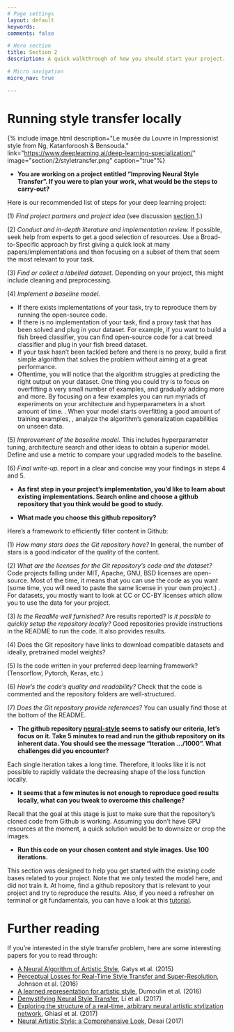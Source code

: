 ```yaml
---
# Page settings
layout: default
keywords:
comments: false

# Hero section
title: Section 2
description: A quick walkthrough of how you should start your project. Given a project idea, how do you go from the idea to an implementation, how do you structure your search for good code bases to build on, and how do you quickly get a baseline model running locally.  

# Micro navigation
micro_nav: true

---
```


# Running style transfer locally

{% include image.html description="Le musée du Louvre in Impressionist style from Ng, Katanforoosh & Bensouda." link="https://www.deeplearning.ai/deep-learning-specialization/" image="section/2/styletransfer.png" caption="true"%}

  * **You are working on a project entitled “Improving Neural Style Transfer”. If you were to plan your work, what would be the steps to carry-out?**

Here is our recommended list of steps for your deep learning project:

(1) *Find project partners and project idea* (see discussion [section 1](/section/1).)

(2) *Conduct and in-depth literature and implementation review.* If possible, seek help from experts to get a good selection of resources. Use a Broad-to-Specific approach by first giving a quick look at many papers/implementations and then focusing on a subset of them that seem the most relevant to your task.

(3) *Find or collect a labelled dataset.* Depending on your project, this might include cleaning and preprocessing.

(4) *Implement a baseline model.*
  - If there exists implementations of your task, try to reproduce them by running the open-source code.
  - If there is no implementation of your task, find a proxy task that has been solved and plug in your dataset. For example, if you want to build a fish breed classifier, you can find open-source code for a cat breed classifier and plug in your fish breed dataset.
  - If your task hasn’t been tackled before and there is no proxy, build a first simple algorithm that solves the problem without aiming at a great performance. 
  - Oftentime, you will notice that the algorithm struggles at predicting the right output on your dataset. One thing you could try is to focus on overfitting a very small number of examples, and gradually adding more and more. By focusing on a few examples you can run myriads of experiments on your architecture and hyperparameters in a short amount of time. . When your model starts overfitting a good amount of training examples, , analyze the algorithm’s generalization capabilities on unseen data.

(5) *Improvement of the baseline model.* This includes hyperparameter tuning, architecture search and other ideas to obtain a superior model. Define and use a metric to compare your upgraded models to the baseline.

(6) *Final write-up.* report in a clear and concise way your findings in steps 4 and 5.
 
  * **As first step in your project’s implementation, you’d like to learn about existing implementations. Search online and choose a github repository that you think would be good to study.**
 
  * **What made you choose this github repository?**

Here’s a framework to efficiently filter content in Github:

(1) *How many stars does the Git repository have?* In general, the number of stars is a good indicator of the quality of the content. 

(2) *What are the licenses for the Git repository’s code and the dataset?*  Code projects falling under MIT, Apache, GNU, BSD licenses are open-source. Most of the time, it means that you can use the code as you want (some time, you will need to paste the same license in your own project.) . For datasets, you mostly want to look at CC or CC-BY licenses which allow you to use the data for your project.

(3) *Is the ReadMe well furnished?* Are results reported? *Is it possible to quickly setup the repository locally?* Good repositories provide instructions in the README to run the code. It also provides results.

(4) Does the Git repository have links to  download compatible datasets and ideally, pretrained model weights?

(5) Is the code written in your preferred deep learning framework? (Tensorflow, Pytorch, Keras, etc.)

(6) *How’s the code’s quality and readability?* Check that the code is commented and the repository folders are well-structured.

(7) *Does the Git repository provide references?* You can usually find those at the bottom of the README.
 
  * **The github repository [neural-style](https://github.com/anishathalye/neural-style) seems to satisfy our criteria, let’s focus on it. Take 5 minutes to read and run the github repository on its inherent data. You should see the message “Iteration .../1000”. What challenges did you encounter?** 

Each single iteration takes a long time. Therefore, it looks like it is not possible to rapidly validate the decreasing shape of the loss function locally. 
 
  * **It seems that a few minutes is not enough to reproduce good results locally, what can you tweak to overcome this challenge?**
 
Recall that the goal at this stage is just to make sure that the repository’s cloned code from Github is working. Assuming you don’t have GPU resources at the moment, a quick solution would be to downsize or crop the images. 

  * **Run this code on your chosen content and style images. Use 100 iterations.**


This section was designed to help you get started with the existing code bases related to your project. Note that we only tested the model here, and did not train it. At home, find a github repository that is relevant to your project and try to reproduce the results. Also, if you need a refresher on terminal or git fundamentals, you can have a look at this [tutorial](https://d1b10bmlvqabco.cloudfront.net/attach/jd9nm7v2drf4bz/j7v7aqkb9194qv/jgic5sc45imn/CS230GithubTutorial.pdf).


# Further reading

If you’re interested in the style transfer problem, here are some interesting papers for you to read through:
 * [A Neural Algorithm of Artistic Style](https://arxiv.org/pdf/1508.06576.pdf), Gatys et al. (2015) 
 * [Perceptual Losses for Real-Time Style Transfer and Super-Resolution](https://arxiv.org/pdf/1603.08155.pdf), Johnson et al. (2016)
 * [A learned representation for artistic style](https://arxiv.org/pdf/1610.07629.pdf), Dumoulin et al. (2016)
 * [Demystifying Neural Style Transfer](https://arxiv.org/abs/1701.01036), Li et al. (2017)
 * [Exploring the structure of a real-time, arbitrary neural artistic stylization network](https://arxiv.org/pdf/1705.06830.pdf), Ghiasi et al. (2017)
 * [Neural Artistic Style: a Comprehensive Look](https://medium.com/artists-and-machine-intelligence/neural-artistic-style-transfer-a-comprehensive-look-f54d8649c199), Desai (2017)




